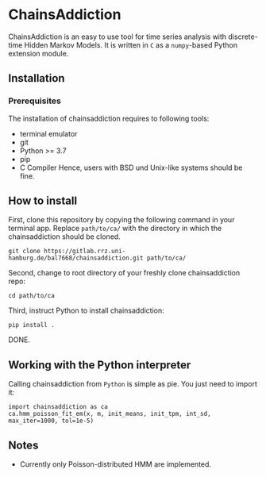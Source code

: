 # ChainsAddiction

ChainsAddiction is an easy to use  tool for time series analysis with
discrete-time Hidden Markov Models. It is written in `C` as a  `numpy`-based
Python extension module.


## Installation
### Prerequisites
The installation of chainsaddiction requires to following tools:
- terminal emulator
- git
- Python >= 3.7
- pip
- C Compiler
Hence, users with BSD und Unix-like systems should be fine.

## How to install
First, clone this repository by copying the following command in your terminal app.
Replace `path/to/ca/` with the directory in which the chainsaddiction should be cloned.

    git clone https://gitlab.rrz.uni-hamburg.de/bal7668/chainsaddiction.git path/to/ca/

Second, change to root directory of your freshly clone chainsaddiction repo:

    cd path/to/ca

Third, instruct Python to install chainsaddiction:

    pip install .

DONE.


## Working with the Python interpreter
Calling chainsaddiction from `Python` is simple as pie. You just need to import
it:

    import chainsaddiction as ca
    ca.hmm_poisson_fit_em(x, m, init_means, init_tpm, int_sd, max_iter=1000, tol=1e-5)

## Notes
- Currently only Poisson-distributed HMM are implemented.
